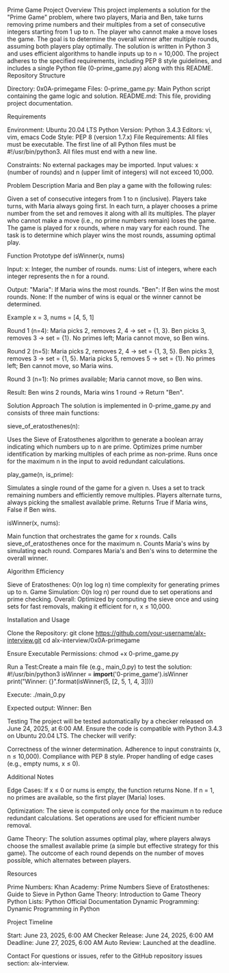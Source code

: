 Prime Game Project
Overview
This project implements a solution for the "Prime Game" problem, where two players, Maria and Ben, take turns removing prime numbers and their multiples from a set of consecutive integers starting from 1 up to n. The player who cannot make a move loses the game. The goal is to determine the overall winner after multiple rounds, assuming both players play optimally.
The solution is written in Python 3 and uses efficient algorithms to handle inputs up to n = 10,000. The project adheres to the specified requirements, including PEP 8 style guidelines, and includes a single Python file (0-prime_game.py) along with this README.
Repository Structure

Directory: 0x0A-primegame
Files:
0-prime_game.py: Main Python script containing the game logic and solution.
README.md: This file, providing project documentation.



Requirements

Environment: Ubuntu 20.04 LTS
Python Version: Python 3.4.3
Editors: vi, vim, emacs
Code Style: PEP 8 (version 1.7.x)
File Requirements:
All files must be executable.
The first line of all Python files must be #!/usr/bin/python3.
All files must end with a new line.


Constraints:
No external packages may be imported.
Input values: x (number of rounds) and n (upper limit of integers) will not exceed 10,000.



Problem Description
Maria and Ben play a game with the following rules:

Given a set of consecutive integers from 1 to n (inclusive).
Players take turns, with Maria always going first.
In each turn, a player chooses a prime number from the set and removes it along with all its multiples.
The player who cannot make a move (i.e., no prime numbers remain) loses the game.
The game is played for x rounds, where n may vary for each round.
The task is to determine which player wins the most rounds, assuming optimal play.

Function Prototype
def isWinner(x, nums)


Input:
x: Integer, the number of rounds.
nums: List of integers, where each integer represents the n for a round.


Output:
"Maria": If Maria wins the most rounds.
"Ben": If Ben wins the most rounds.
None: If the number of wins is equal or the winner cannot be determined.



Example
x = 3, nums = [4, 5, 1]


Round 1 (n=4):
Maria picks 2, removes 2, 4 → set = {1, 3}.
Ben picks 3, removes 3 → set = {1}.
No primes left; Maria cannot move, so Ben wins.


Round 2 (n=5):
Maria picks 2, removes 2, 4 → set = {1, 3, 5}.
Ben picks 3, removes 3 → set = {1, 5}.
Maria picks 5, removes 5 → set = {1}.
No primes left; Ben cannot move, so Maria wins.


Round 3 (n=1):
No primes available; Maria cannot move, so Ben wins.


Result: Ben wins 2 rounds, Maria wins 1 round → Return "Ben".

Solution Approach
The solution is implemented in 0-prime_game.py and consists of three main functions:

sieve_of_eratosthenes(n):

Uses the Sieve of Eratosthenes algorithm to generate a boolean array indicating which numbers up to n are prime.
Optimizes prime number identification by marking multiples of each prime as non-prime.
Runs once for the maximum n in the input to avoid redundant calculations.


play_game(n, is_prime):

Simulates a single round of the game for a given n.
Uses a set to track remaining numbers and efficiently remove multiples.
Players alternate turns, always picking the smallest available prime.
Returns True if Maria wins, False if Ben wins.


isWinner(x, nums):

Main function that orchestrates the game for x rounds.
Calls sieve_of_eratosthenes once for the maximum n.
Counts Maria's wins by simulating each round.
Compares Maria's and Ben's wins to determine the overall winner.



Algorithm Efficiency

Sieve of Eratosthenes: O(n log log n) time complexity for generating primes up to n.
Game Simulation: O(n log n) per round due to set operations and prime checking.
Overall: Optimized by computing the sieve once and using sets for fast removals, making it efficient for n, x ≤ 10,000.

Installation and Usage

Clone the Repository:
git clone https://github.com/your-username/alx-interview.git
cd alx-interview/0x0A-primegame


Ensure Executable Permissions:
chmod +x 0-prime_game.py


Run a Test:Create a main file (e.g., main_0.py) to test the solution:
#!/usr/bin/python3
isWinner = __import__('0-prime_game').isWinner
print("Winner: {}".format(isWinner(5, [2, 5, 1, 4, 3])))

Execute:
./main_0.py

Expected output:
Winner: Ben



Testing
The project will be tested automatically by a checker released on June 24, 2025, at 6:00 AM. Ensure the code is compatible with Python 3.4.3 on Ubuntu 20.04 LTS. The checker will verify:

Correctness of the winner determination.
Adherence to input constraints (x, n ≤ 10,000).
Compliance with PEP 8 style.
Proper handling of edge cases (e.g., empty nums, x ≤ 0).

Additional Notes

Edge Cases:
If x ≤ 0 or nums is empty, the function returns None.
If n = 1, no primes are available, so the first player (Maria) loses.


Optimization:
The sieve is computed only once for the maximum n to reduce redundant calculations.
Set operations are used for efficient number removal.


Game Theory:
The solution assumes optimal play, where players always choose the smallest available prime (a simple but effective strategy for this game).
The outcome of each round depends on the number of moves possible, which alternates between players.



Resources

Prime Numbers: Khan Academy: Prime Numbers
Sieve of Eratosthenes: Guide to Sieve in Python
Game Theory: Introduction to Game Theory
Python Lists: Python Official Documentation
Dynamic Programming: Dynamic Programming in Python

Project Timeline

Start: June 23, 2025, 6:00 AM
Checker Release: June 24, 2025, 6:00 AM
Deadline: June 27, 2025, 6:00 AM
Auto Review: Launched at the deadline.

Contact
For questions or issues, refer to the GitHub repository issues section: alx-interview.
